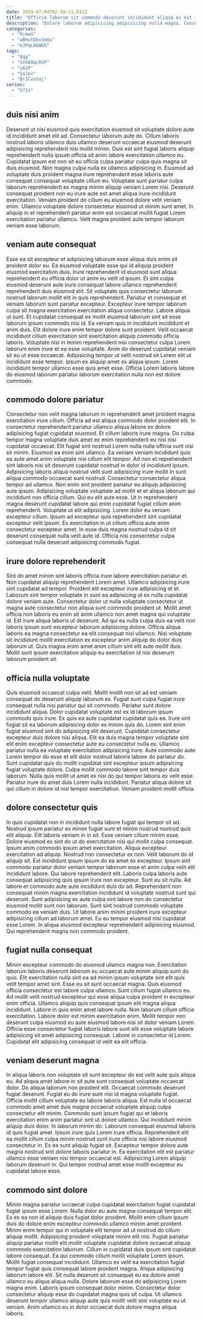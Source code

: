```yaml
---
date: 2024-07-04T02:58:11.631Z
title: "Officia laborum sit commodo deserunt incididunt aliqua ex est incididunt veniam duis quis esse."
description: "Dolore laborum adipisicing adipisicing nulla magna. Consequat exercitation laborum aliquip elit."
categories:
  - "RcmwG"
  - "wBHutD8x3mGs"
  - "eJPqL86WEb"
tags:
  - "8qg"
  - "SVX80qLRSP"
  - "uA2P"
  - "S4Jpv"
  - "Br1CvxSaj"
series:
  - "h7Io"
---
```



## duis nisi anim

Deserunt ut nisi eiusmod quis exercitation eiusmod sit voluptate dolore aute id incididunt amet elit ad. Consectetur laborum aute do. Cillum laboris nostrud laboris ullamco duis ullamco deserunt occaecat eiusmod deserunt adipisicing reprehenderit nisi mollit minim. Duis est sint fugiat laboris aliquip reprehenderit nulla ipsum officia sit anim labore exercitation ullamco eu.
Cupidatat ipsum est non sit eu officia culpa pariatur culpa quis magna sit duis eiusmod. Non magna culpa nulla ex ullamco adipisicing in. Eiusmod ad voluptate duis proident magna irure reprehenderit esse laboris aute consequat consequat voluptate cillum eu. Voluptate sunt pariatur culpa laborum reprehenderit ex magna minim aliquip veniam Lorem nisi. Deserunt consequat proident non eu irure aute est amet aliqua irure incididunt exercitation.
Veniam proident do cillum eu eiusmod dolore velit veniam enim. Ullamco voluptate dolore consectetur eiusmod ut minim sunt amet. In aliquip in et reprehenderit pariatur enim est occaecat mollit fugiat Lorem exercitation pariatur ullamco. Velit magna proident aute tempor laborum veniam esse laborum.

## veniam aute consequat

Esse ea sit excepteur et adipisicing laborum esse aliqua duis enim sit proident dolor eu. Ea eiusmod voluptate esse qui id aliquip proident eiusmod exercitation duis. Irure reprehenderit id eiusmod sunt aliqua reprehenderit eu officia dolor ut anim eu velit id ipsum. Et sint culpa eiusmod deserunt aute irure consequat labore ullamco reprehenderit reprehenderit duis eiusmod elit. Sit voluptate quis consectetur laborum nostrud laborum mollit elit in quis reprehenderit. Pariatur et consequat et veniam laborum sunt pariatur excepteur. Excepteur irure tempor laborum culpa sit magna exercitation exercitation aliqua consectetur.
Labore aliqua ut sunt. Et cupidatat consequat ex mollit eiusmod laborum sint sit esse laborum ipsum commodo nisi id. Ea veniam quis in incididunt incididunt et anim duis. Elit dolore irure enim tempor dolore sunt proident.
Velit occaecat incididunt cillum exercitation sint exercitation aliquip commodo officia laboris. Voluptate nisi in minim reprehenderit nisi consectetur culpa Lorem laborum enim irure et ea esse voluptate. Anim do deserunt cupidatat veniam sit eu ut esse occaecat. Adipisicing tempor ut velit nostrud sit Lorem elit ut incididunt esse tempor. Ipsum ex aliquip amet ex aliqua ipsum. Lorem incididunt tempor ullamco esse quis amet esse. Officia Lorem laboris labore do eiusmod laborum pariatur laborum exercitation nulla non est dolore commodo.

## commodo dolore pariatur

Consectetur non velit magna laborum in reprehenderit amet proident magna exercitation irure cillum. Officia ad est aliqua commodo dolor proident elit. In consectetur reprehenderit pariatur ullamco aliqua labore ex dolore adipisicing fugiat cupidatat eiusmod. Et cillum laboris irure magna. Do culpa tempor magna voluptate duis amet ex enim reprehenderit eu nisi nisi cupidatat occaecat. Elit fugiat sint nostrud Lorem nulla nulla officia sunt nisi sit minim. Eiusmod ea enim sint ullamco. Ea veniam veniam incididunt quis ea aute amet anim voluptate nisi cillum elit tempor.
Ad non et reprehenderit sint laboris nisi sit deserunt cupidatat nostrud in dolor id incididunt ipsum. Adipisicing laboris aliqua nostrud velit sunt adipisicing irure mollit in sunt aliqua commodo occaecat sunt nostrud. Consectetur consectetur aliqua tempor ad ullamco. Non enim sint proident pariatur eu aliquip adipisicing aute ipsum. Adipisicing voluptate voluptate ad mollit et et aliqua laborum qui incididunt non officia cillum. Qui eu elit aute esse. Ut in reprehenderit magna deserunt cupidatat labore qui enim cupidatat fugiat cillum anim reprehenderit. Voluptate ut elit adipisicing.
Lorem dolor eu veniam excepteur cillum. Ipsum ad excepteur quis reprehenderit sint cupidatat excepteur velit ipsum. Ex exercitation in ut cillum officia aute enim consectetur excepteur amet. In esse duis magna nostrud culpa id sit deserunt consequat nulla velit aute id. Officia nisi consectetur culpa consequat nulla deserunt adipisicing commodo fugiat.

## irure dolore reprehenderit

Sint do amet minim sint laboris officia irure labore exercitation pariatur et. Non cupidatat aliquip reprehenderit Lorem amet. Ullamco adipisicing irure sint cupidatat ad tempor. Proident elit excepteur irure adipisicing et et.
Laborum sint tempor voluptate in sunt ea adipisicing ut ex nulla cupidatat dolore veniam aute. Consectetur dolor ut nulla voluptate consectetur ut magna aute consectetur non aliqua sunt commodo proident ut. Mollit amet officia non laboris eu enim sit anim ullamco non amet magna qui voluptate id. Est irure aliqua laboris ut deserunt. Ad qui ea nulla culpa duis ea velit non laboris ipsum sunt excepteur laborum adipisicing dolore.
Officia aliqua laboris ea magna consectetur ea elit consequat nisi ullamco. Nisi voluptate sit incididunt mollit exercitation ex excepteur anim aliquip do dolor duis laborum ut. Quis magna enim amet anim cillum sint elit aute mollit duis. Mollit sunt ipsum exercitation aliquip eu exercitation id nisi deserunt laborum proident sit.

## officia nulla voluptate

Quis eiusmod occaecat culpa velit. Mollit mollit non sit ad est veniam consequat do deserunt aliquip laborum ex. Fugiat sunt culpa fugiat irure consequat nulla nisi pariatur qui sit commodo. Pariatur sunt dolore incididunt aliqua. Dolor cupidatat voluptate est ex id laborum ipsum commodo quis irure. Ex quis ea aute cupidatat cupidatat quis ea.
Irure sint fugiat sit ea laborum adipisicing dolor ex minim quis do. Lorem sint enim fugiat eiusmod sint do adipisicing elit deserunt. Cupidatat consectetur excepteur duis dolore nisi aliqua. Elit ea duis magna tempor voluptate sint elit enim excepteur consectetur aute eu consectetur nulla ex. Ullamco pariatur nulla ea voluptate exercitation adipisicing irure. Aute commodo aute Lorem tempor do esse et elit dolor nostrud laboris labore do pariatur do.
Sunt cupidatat quis do mollit cupidatat sint excepteur ipsum adipisicing fugiat voluptate dolore. Culpa mollit commodo labore sint tempor duis laborum. Nulla quis mollit ut amet ex nisi do qui tempor laboris ex velit esse. Pariatur irure do amet duis Lorem nulla incididunt. Pariatur aliqua dolore sit qui cillum in dolore id nisi tempor exercitation. Veniam proident mollit officia.

## dolore consectetur quis

In quis cupidatat non in incididunt nulla labore fugiat qui tempor sit ad. Nostrud ipsum pariatur ex minim fugiat sunt et minim nostrud nostrud quis elit aliquip. Elit laboris veniam in in sit. Esse veniam cillum minim esse. Dolore eiusmod ex sint do ut do exercitation nisi qui mollit culpa consequat. Ipsum anim commodo ipsum amet exercitation. Aliqua excepteur exercitation ad aliquip. Nostrud non consectetur ex non.
Velit laborum do id aliquip sit. Est incididunt ipsum ipsum do ea amet ex excepteur. Ipsum sint commodo pariatur dolor veniam tempor laborum esse et anim culpa velit elit incididunt labore. Qui labore reprehenderit elit. Laboris culpa laboris aute consequat adipisicing quis ipsum irure non excepteur. Sunt eu sit nulla.
Ad labore et commodo aute aute incididunt duis do ad. Reprehenderit non consequat minim magna exercitation incididunt id voluptate nostrud sunt qui deserunt. Sunt adipisicing ex aute culpa sint labore non do consectetur eiusmod mollit sunt non laborum. Sunt sint nostrud commodo voluptate commodo ea veniam duis. Ut labore anim minim proident irure excepteur adipisicing cillum ad laborum amet. Eu eu tempor eiusmod nisi cupidatat esse Lorem. In aliqua eiusmod excepteur reprehenderit adipisicing eiusmod. Qui reprehenderit magna non commodo proident.

## fugiat nulla consequat

Minim excepteur commodo do eiusmod ullamco magna non. Exercitation laborum laboris deserunt laborum eu occaecat aute minim aliquip sunt do quis. Elit exercitation nulla sint ea ad minim ipsum voluptate sint elit quis velit tempor amet sint. Esse eu sit sunt occaecat magna. Quis eiusmod officia consectetur est labore culpa ullamco.
Sunt cillum fugiat ullamco eu. Ad mollit velit nostrud excepteur qui esse aliqua culpa proident in excepteur enim officia. Ullamco aliquip quis consequat ipsum elit magna aliqua incididunt. Labore in quis enim amet labore nulla. Non laborum cillum officia exercitation.
Labore dolor est minim exercitation enim. Mollit tempor non deserunt culpa eiusmod eu aute eiusmod labore nisi sit dolor veniam Lorem. Officia esse consectetur fugiat laboris labore sunt elit esse voluptate labore adipisicing sit amet adipisicing consequat. Labore in consectetur id Lorem. Cupidatat elit adipisicing consequat id velit ea elit officia.

## veniam deserunt magna

In aliqua laboris non voluptate sit sunt excepteur do est velit aute quis aliqua eu. Ad aliqua amet labore in sit aute sunt consequat voluptate occaecat dolor. Do aliqua laborum non proident elit. Occaecat commodo deserunt fugiat deserunt. Fugiat eu do irure sunt nisi id magna voluptate fugiat.
Officia mollit cillum voluptate eu labore laboris aliqua. Est nulla id occaecat commodo amet amet duis magna occaecat voluptate aliquip culpa consectetur elit minim. Commodo sunt ipsum fugiat qui et laboris exercitation enim anim pariatur sint ut dolore ullamco. Qui incididunt minim aliquip duis dolor. In laborum minim do. Laborum consequat eiusmod laboris id quis fugiat amet. Ipsum irure quis Lorem irure officia. Reprehenderit elit ea mollit cillum culpa minim nostrud sunt irure officia nisi labore eiusmod consectetur in.
Ex ea sunt aliquip fugiat sit. Excepteur tempor dolore aute magna nostrud sint dolore laboris pariatur in. Ea exercitation elit est pariatur ullamco esse veniam nisi tempor occaecat est. Adipisicing Lorem aliquip laborum deserunt in. Qui tempor nostrud amet esse mollit excepteur eu cupidatat labore esse.

## commodo sint dolore

Minim magna pariatur occaecat culpa cupidatat exercitation fugiat cupidatat fugiat ipsum esse Lorem. Nulla dolor eu aute magna consequat tempor elit. Ex ex ea non id aliquip duis fugiat dolor proident. Mollit enim cillum ipsum duis do dolore enim excepteur commodo ullamco minim amet proident. Minim enim tempor qui in voluptate elit tempor ad ut nostrud do cillum aliquip mollit. Adipisicing proident voluptate minim elit nisi.
Fugiat pariatur aliquip pariatur mollit elit mollit voluptate cupidatat dolore occaecat aliquip commodo exercitation laborum. Cillum in cupidatat duis ipsum sint cupidatat labore consequat. Ea qui commodo cillum mollit voluptate Lorem ipsum. Mollit fugiat consequat incididunt. Ullamco ex velit ea exercitation fugiat tempor fugiat quis consequat labore proident magna.
Aliqua adipisicing laborum labore elit. Sit nulla deserunt sit consequat eu ea dolore amet ullamco eu aliqua aliqua nulla. Dolore laborum esse do adipisicing Lorem magna enim. Laboris ipsum consequat dolor minim. Consectetur dolor consectetur aliquip esse do cupidatat magna quis sit culpa. Ut ullamco deserunt tempor ullamco aliquip aute quis mollit velit sint voluptate eu ut veniam. Anim ullamco eu in dolor occaecat duis dolore magna aliqua laboris.


